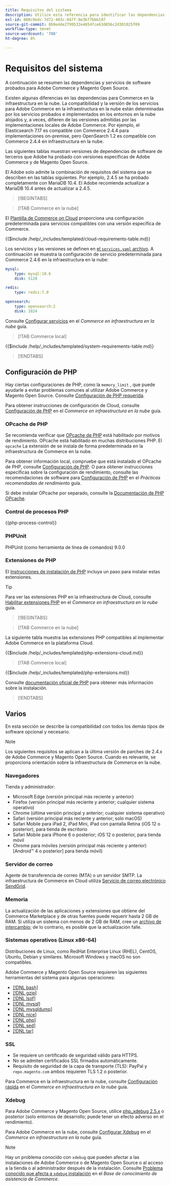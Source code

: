 ```yaml
---
title: Requisitos del sistema
description: Utilice esta referencia para identificar las dependencias de software necesarias que se han probado con las versiones de Adobe Commerce y Magento Open Source.
exl-id: 008c9edc-7d72-403c-847f-0e3b77bbb197
source-git-commit: 8b9e4de2799532e4654fce63d856c2d301025f09
workflow-type: tm+mt
source-wordcount: '788'
ht-degree: 0%

---
```


# Requisitos del sistema

A continuación se resumen las dependencias y servicios de software probados para Adobe Commerce y Magento Open Source.

Existen algunas diferencias en las dependencias para Commerce en la infraestructura en la nube. La compatibilidad y la versión de los servicios para Adobe Commerce en la infraestructura en la nube están determinadas por los servicios probados e implementados en los entornos en la nube alojados y, a veces, difieren de las versiones admitidas por las implementaciones locales de Adobe Commerce. Por ejemplo, el Elasticsearch 7.17 es compatible con Commerce 2.4.4 para implementaciones on-premise, pero OpenSearch 1.2 es compatible con Commerce 2.4.4 en infraestructura en la nube.

Las siguientes tablas muestran versiones de dependencias de software de terceros que Adobe ha probado con versiones específicas de Adobe Commerce y de Magento Open Source.

El Adobe solo admite la combinación de requisitos del sistema que se describen en las tablas siguientes. Por ejemplo, 2.4.5 se ha probado completamente con MariaDB 10.4. El Adobe recomienda actualizar a MariaDB 10.4 antes de actualizar a 2.4.5.

>[!BEGINTABS]

>[!TAB Commerce en la nube]

El [Plantilla de Commerce on Cloud](https://github.com/magento/magento-cloud) proporciona una configuración predeterminada para servicios compatibles con una versión específica de Commerce.

{{$include /help/_includes/templated/cloud-requirements-table.md}}

Los servicios y las versiones se definen en [el `services.yaml` archivo](https://github.com/magento/magento-cloud/blob/master/.magento/services.yaml). A continuación se muestra la configuración de servicio predeterminada para Commerce 2.4.6 en la infraestructura en la nube:

```yaml
mysql:
    type: mysql:10.6
    disk: 5120

redis:
    type: redis:7.0

opensearch:
    type: opensearch:2
    disk: 1024
```

Consulte [Configurar servicios](https://experienceleague.adobe.com/docs/commerce-cloud-service/user-guide/configure/service/services-yaml.html) en el _Commerce en infraestructura en la nube_ guía.

>[!TAB Commerce local]

{{$include /help/_includes/templated/system-requirements-table.md}}

>[!ENDTABS]

## Configuración de PHP

Hay ciertas configuraciones de PHP, como la `memory_limit` , que puede ayudarle a evitar problemas comunes al utilizar Adobe Commerce y Magento Open Source. Consulte [Configuración de PHP requerida](prerequisites/php-settings.md).

Para obtener instrucciones de configuración de Cloud, consulte [Configuración de PHP](https://experienceleague.adobe.com/docs/commerce-cloud-service/user-guide/configure/app/php-settings.html) en el _Commerce en infraestructura en la nube_ guía.

### OPcache de PHP

Se recomienda verificar que [OPcache de PHP](https://www.php.net/manual/en/intro.opcache.php) está habilitado por motivos de rendimiento. OPcache está habilitado en muchas distribuciones PHP. El `opcache` La extensión de se instala de forma predeterminada en la infraestructura de Commerce en la nube.

Para obtener información local, compruebe que está instalado el OPcache de PHP, consulte [Configuración de PHP](prerequisites/php-settings.md). O para obtener instrucciones específicas sobre la configuración de rendimiento, consulte las recomendaciones de software para [Configuración de PHP](https://experienceleague.adobe.com/docs/commerce-operations/performance-best-practices/software.html#php-settings) en el _Prácticas recomendadas de rendimiento_ guía.

Si debe instalar OPcache por separado, consulte la [Documentación de PHP OPcache](https://www.php.net/manual/en/opcache.setup.php).

### Control de procesos PHP

{{php-process-control}}

### PHPUnit

PHPUnit (como herramienta de línea de comandos) 9.0.0

### Extensiones de PHP

El [Instrucciones de instalación de PHP](prerequisites/php-settings.md) incluya un paso para instalar estas extensiones.

>[!TIP]
>
>Para ver las extensiones PHP en la infraestructura de Cloud, consulte [Habilitar extensiones PHP](https://experienceleague.adobe.com/docs/commerce-cloud-service/user-guide/configure/app/php-settings.html#enable-extensions) en el _Commerce en infraestructura en la nube_ guía.

>[!BEGINTABS]

>[!TAB Commerce en la nube]

La siguiente tabla muestra las extensiones PHP compatibles al implementar Adobe Commerce en la plataforma Cloud.

{{$include /help/_includes/templated/php-extensions-cloud.md}}

>[!TAB Commerce local]

{{$include /help/_includes/templated/php-extensions.md}}

Consulte [documentación oficial de PHP](https://www.php.net/manual/en/extensions.php) para obtener más información sobre la instalación.

>[!ENDTABS]

## Varios

En esta sección se describe la compatibilidad con todos los demás tipos de software opcional y necesario.

>[!NOTE]
>
>Los siguientes requisitos se aplican a la última versión de parches de 2.4.x de Adobe Commerce y Magento Open Source. Cuando es relevante, se proporciona orientación sobre la infraestructura de Commerce en la nube.

### Navegadores

Tienda y administrador:

- Microsoft Edge (versión principal más reciente y anterior)
- Firefox (versión principal más reciente y anterior; cualquier sistema operativo)
- Chrome (última versión principal y anterior; cualquier sistema operativo)
- Safari (versión principal más reciente y anterior; solo macOS)
- Safari Mobile para iPad 2, iPad Mini, iPad con pantalla Retina (iOS 12 o posterior), para tienda de escritorio
- Safari Mobile para iPhone 6 o posterior; iOS 12 o posterior, para tienda móvil
- Chrome para móviles (versión principal más reciente y anterior) [Android™ 4 o posterior] para tienda móvil)

### Servidor de correo

Agente de transferencia de correo (MTA) o un servidor SMTP. La infraestructura de Commerce en Cloud utiliza [Servicio de correo electrónico SendGrid](https://experienceleague.adobe.com/docs/commerce-cloud-service/user-guide/project/sendgrid.html).

### Memoria

La actualización de las aplicaciones y extensiones que obtiene del Commerce Marketplace y de otras fuentes puede requerir hasta 2 GB de RAM. Si utiliza un sistema con menos de 2 GB de RAM, cree un [archivo de intercambio](https://support.magento.com/hc/en-us/articles/360032980432); de lo contrario, es posible que la actualización falle.

### Sistemas operativos (Linux x86-64)

Distribuciones de Linux, como RedHat Enterprise Linux (RHEL), CentOS, Ubuntu, Debian y similares. Microsoft Windows y macOS no son compatibles.

Adobe Commerce y Magento Open Source requieren las siguientes herramientas del sistema para algunas operaciones:

- [[!DNL bash]](https://www.gnu.org/software/bash/)
- [[!DNL gzip]](https://www.gzip.org/)
- [[!DNL lsof]](https://linux.die.net/man/8/lsof)
- [[!DNL mysql]](https://www.mysql.com/)
- [[!DNL mysqldump]](https://dev.mysql.com/doc/refman/8.0/en/mysqldump.html)
- [[!DNL nice]](https://linux.die.net/man/1/nice)
- [[!DNL php]](https://www.php.net/)
- [[!DNL sed]](https://www.gnu.org/software/sed/manual/sed.html)
- [[!DNL tar]](https://linux.die.net/man/1/tar)

### SSL

- Se requiere un certificado de seguridad válido para HTTPS.
- No se admiten certificados SSL firmados automáticamente.
- Requisito de seguridad de la capa de transporte (TLS): PayPal y `repo.magento.com` ambos requieren TLS 1.2 o posterior.

Para Commerce en la infraestructura en la nube, consulte [Configuración rápida](https://experienceleague.adobe.com/docs/commerce-cloud-service/user-guide/cdn/setup-fastly/fastly-configuration.html) en el _Commerce en infraestructura en la nube_ guía.

### Xdebug

Para Adobe Commerce y Magento Open Source, utilice [php_xdebug 2.5.x](https://xdebug.org/download) o posterior (solo entornos de desarrollo; puede tener un efecto adverso en el rendimiento).

Para Adobe Commerce en la nube, consulte [Configurar Xdebug](https://experienceleague.adobe.com/docs/commerce-cloud-service/user-guide/develop/test/debug.html) en el _Commerce en infraestructura en la nube_ guía.

>[!NOTE]
>
>Hay un problema conocido con `xdebug` que pueden afectar a las instalaciones de Adobe Commerce o de Magento Open Source o al acceso a la tienda o al administrador después de la instalación. Consulte [Problema conocido que afecta a `xdebug` instalación](https://experienceleague.adobe.com/docs/commerce-knowledge-base/kb/troubleshooting/miscellaneous/known-issues-that-affect-installation.html) en el _Base de conocimiento de asistencia de Commerce_.
